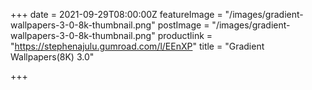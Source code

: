 +++
date = 2021-09-29T08:00:00Z
featureImage = "/images/gradient-wallpapers-3-0-8k-thumbnail.png"
postImage = "/images/gradient-wallpapers-3-0-8k-thumbnail.png"
productlink = "https://stephenajulu.gumroad.com/l/EEnXP"
title = "Gradient Wallpapers(8K) 3.0"

+++
